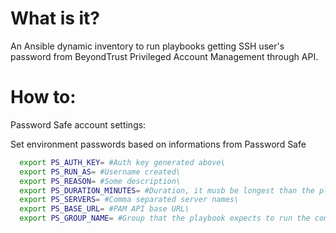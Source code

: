 # What is it?
An Ansible dynamic inventory to run playbooks getting SSH user's password from BeyondTrust Privileged Account Management through API.
# How to:
Password Safe account settings:

Set environment passwords based on informations from Password Safe
```bash
  export PS_AUTH_KEY= #Auth key generated above\
  export PS_RUN_AS= #Username created\
  export PS_REASON= #Some description\
  export PS_DURATION_MINUTES= #Duration, it musb be longest than the playbook takes to run completelly\
  export PS_SERVERS= #Comma separated server names\
  export PS_BASE_URL= #PAM API base URL\
  export PS_GROUP_NAME= #Group that the playbook expects to run the commands\
```
